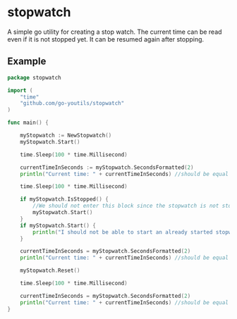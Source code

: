 # stopwatch
A simple go utility for creating a stop watch.  The current time can be read even if it is not stopped yet.  It can be resumed again after stopping.

## Example

```go
package stopwatch

import (
	"time"
	"github.com/go-youtils/stopwatch"
)

func main() {

	myStopwatch := NewStopwatch()
	myStopwatch.Start()

	time.Sleep(100 * time.Millisecond)

	currentTimeInSeconds := myStopwatch.SecondsFormatted(2)
	println("Current time: " + currentTimeInSeconds) //should be equal to "0.10"

	time.Sleep(100 * time.Millisecond)

	if myStopwatch.IsStopped() {
		//We should not enter this block since the stopwatch is not stopped
		myStopwatch.Start()
	}
	if myStopwatch.Start() {
		println("I should not be able to start an already started stopwatch")
	}

	currentTimeInSeconds = myStopwatch.SecondsFormatted(2)
	println("Current time: " + currentTimeInSeconds) //should be equal to "0.20"

	myStopwatch.Reset()

	time.Sleep(100 * time.Millisecond)

	currentTimeInSeconds = myStopwatch.SecondsFormatted(2)
	println("Current time: " + currentTimeInSeconds) //should be equal to "0.10"
}
```

